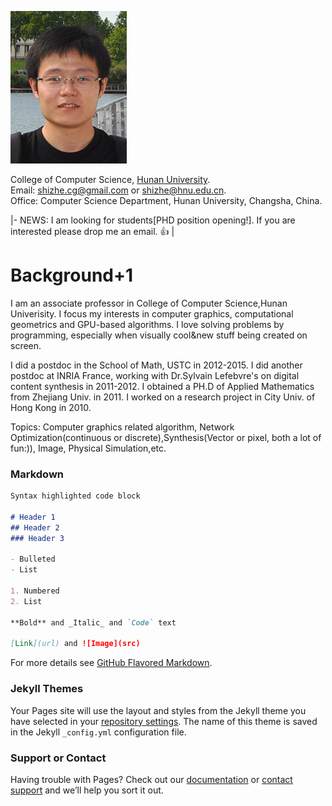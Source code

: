 ![IMAGE](shizhezhou_28.png)

College of Computer Science, [Hunan University](http://csee.hnu.edu.cn/Front/RYJBXX_Detail?RYJBXX_BH=2015090609212064ecb970-799b-4bcd-9362-694d8dfb1c47).                                  
Email: [shizhe.cg@gmail.com](mailto:shizhe.cg@gmail.com) or [shizhe@hnu.edu.cn](mailto:shizhe@hnu.edu.cn).      
Office: Computer Science Department, Hunan University, Changsha, China.

|-
NEWS: I am looking for students[PHD position opening!]. If you are interested please drop me an email. :+1: | 


# Background+1

I am an associate professor in College of Computer Science,Hunan Univerisity. I focus my interests in computer graphics, computational geometrics and GPU-based algorithms. I love solving problems by programming, especially when visually cool&new stuff being created on screen.

I did a postdoc in the School of Math, USTC in 2012-2015. I did another postdoc at INRIA France, working with Dr.Sylvain Lefebvre's on digital content synthesis in 2011-2012. I obtained a PH.D of Applied Mathematics from Zhejiang Univ. in 2011. I worked on a research project in City Univ. of Hong Kong in 2010.

Topics: Computer graphics related algorithm, Network Optimization(continuous or discrete),Synthesis(Vector or pixel, both a lot of fun:)), Image, Physical Simulation,etc.

### Markdown

```markdown
Syntax highlighted code block

# Header 1
## Header 2
### Header 3

- Bulleted
- List

1. Numbered
2. List

**Bold** and _Italic_ and `Code` text

[Link](url) and ![Image](src)
```

For more details see [GitHub Flavored Markdown](https://guides.github.com/features/mastering-markdown/).

### Jekyll Themes

Your Pages site will use the layout and styles from the Jekyll theme you have selected in your [repository settings](https://github.com/shizhezhou/ShizheZhou.github.io/settings). The name of this theme is saved in the Jekyll `_config.yml` configuration file.

### Support or Contact

Having trouble with Pages? Check out our [documentation](https://help.github.com/categories/github-pages-basics/) or [contact support](https://github.com/contact) and we’ll help you sort it out.
